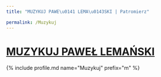 ```yaml
---
title: "MUZYKUJ PAWE\u0141 LEMA\u0143SKI | Patromierz"

permalink: /Muzykuj
---
```


# [MUZYKUJ PAWEŁ LEMAŃSKI](https://patronite.pl/Muzykuj)

{% include profile.md name="Muzykuj" prefix="m" %}
